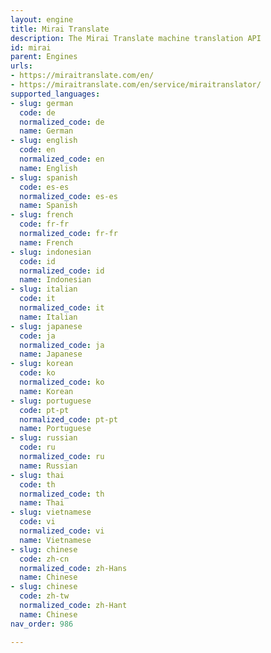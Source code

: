```yaml
---
layout: engine
title: Mirai Translate
description: The Mirai Translate machine translation API
id: mirai
parent: Engines
urls:
- https://miraitranslate.com/en/
- https://miraitranslate.com/en/service/miraitranslator/
supported_languages:
- slug: german
  code: de
  normalized_code: de
  name: German
- slug: english
  code: en
  normalized_code: en
  name: English
- slug: spanish
  code: es-es
  normalized_code: es-es
  name: Spanish
- slug: french
  code: fr-fr
  normalized_code: fr-fr
  name: French
- slug: indonesian
  code: id
  normalized_code: id
  name: Indonesian
- slug: italian
  code: it
  normalized_code: it
  name: Italian
- slug: japanese
  code: ja
  normalized_code: ja
  name: Japanese
- slug: korean
  code: ko
  normalized_code: ko
  name: Korean
- slug: portuguese
  code: pt-pt
  normalized_code: pt-pt
  name: Portuguese
- slug: russian
  code: ru
  normalized_code: ru
  name: Russian
- slug: thai
  code: th
  normalized_code: th
  name: Thai
- slug: vietnamese
  code: vi
  normalized_code: vi
  name: Vietnamese
- slug: chinese
  code: zh-cn
  normalized_code: zh-Hans
  name: Chinese
- slug: chinese
  code: zh-tw
  normalized_code: zh-Hant
  name: Chinese
nav_order: 986

---
```



